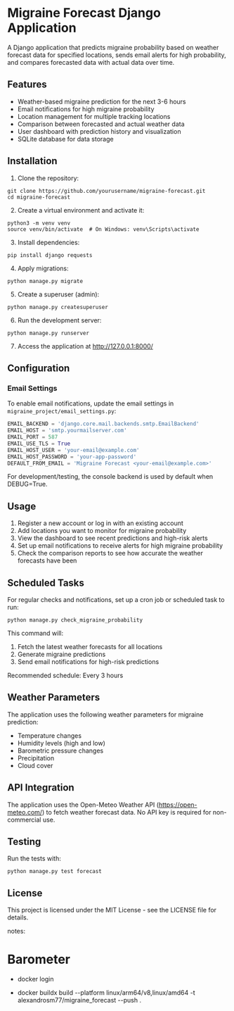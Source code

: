 # Migraine Forecast Django Application

A Django application that predicts migraine probability based on weather forecast data for specified locations, sends email alerts for high probability, and compares forecasted data with actual data over time.

## Features

- Weather-based migraine prediction for the next 3-6 hours
- Email notifications for high migraine probability
- Location management for multiple tracking locations
- Comparison between forecasted and actual weather data
- User dashboard with prediction history and visualization
- SQLite database for data storage

## Installation

1. Clone the repository:
```
git clone https://github.com/yourusername/migraine-forecast.git
cd migraine-forecast
```

2. Create a virtual environment and activate it:
```
python3 -m venv venv
source venv/bin/activate  # On Windows: venv\Scripts\activate
```

3. Install dependencies:
```
pip install django requests
```

4. Apply migrations:
```
python manage.py migrate
```

5. Create a superuser (admin):
```
python manage.py createsuperuser
```

6. Run the development server:
```
python manage.py runserver
```

7. Access the application at http://127.0.0.1:8000/

## Configuration

### Email Settings

To enable email notifications, update the email settings in `migraine_project/email_settings.py`:

```python
EMAIL_BACKEND = 'django.core.mail.backends.smtp.EmailBackend'
EMAIL_HOST = 'smtp.yourmailserver.com'
EMAIL_PORT = 587
EMAIL_USE_TLS = True
EMAIL_HOST_USER = 'your-email@example.com'
EMAIL_HOST_PASSWORD = 'your-app-password'
DEFAULT_FROM_EMAIL = 'Migraine Forecast <your-email@example.com>'
```

For development/testing, the console backend is used by default when DEBUG=True.

## Usage

1. Register a new account or log in with an existing account
2. Add locations you want to monitor for migraine probability
3. View the dashboard to see recent predictions and high-risk alerts
4. Set up email notifications to receive alerts for high migraine probability
5. Check the comparison reports to see how accurate the weather forecasts have been

## Scheduled Tasks

For regular checks and notifications, set up a cron job or scheduled task to run:

```
python manage.py check_migraine_probability
```

This command will:
1. Fetch the latest weather forecasts for all locations
2. Generate migraine predictions
3. Send email notifications for high-risk predictions

Recommended schedule: Every 3 hours

## Weather Parameters

The application uses the following weather parameters for migraine prediction:

- Temperature changes
- Humidity levels (high and low)
- Barometric pressure changes
- Precipitation
- Cloud cover

## API Integration

The application uses the Open-Meteo Weather API (https://open-meteo.com/) to fetch weather forecast data. No API key is required for non-commercial use.

## Testing

Run the tests with:

```
python manage.py test forecast
```

## License

This project is licensed under the MIT License - see the LICENSE file for details.



notes:
# Barometer

- docker login

- docker buildx build --platform linux/arm64/v8,linux/amd64 -t alexandrosm77/migraine_forecast --push .
